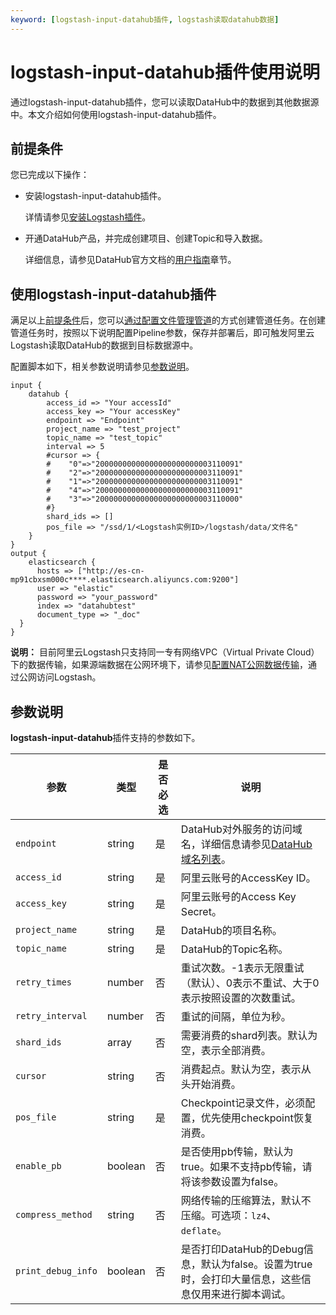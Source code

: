 ```yaml
---
keyword: [logstash-input-datahub插件, logstash读取datahub数据]
---
```


# logstash-input-datahub插件使用说明

通过logstash-input-datahub插件，您可以读取DataHub中的数据到其他数据源中。本文介绍如何使用logstash-input-datahub插件。

## 前提条件

您已完成以下操作：

-   安装logstash-input-datahub插件。

    详情请参见[安装Logstash插件](/cn.zh-CN/Logstash/插件配置/安装Logstash插件.md)。

-   开通DataHub产品，并完成创建项目、创建Topic和导入数据。

    详细信息，请参见DataHub官方文档的[用户指南](https://help.aliyun.com/document_detail/158788.html?spm=a2c4g.11186623.3.3.defb160bb0Qbv8)章节。


## 使用logstash-input-datahub插件

满足以上[前提条件](#section_1zh_hzl_7sh)后，您可以[通过配置文件管理管道](/cn.zh-CN/Logstash/管道任务管理/通过配置文件管理管道.md)的方式创建管道任务。在创建管道任务时，按照以下说明配置Pipeline参数，保存并部署后，即可触发阿里云Logstash读取DataHub的数据到目标数据源中。

配置脚本如下，相关参数说明请参见[参数说明](#section_ihp_ccv_ux0)。

```
input {
    datahub {
        access_id => "Your accessId"
        access_key => "Your accessKey"
        endpoint => "Endpoint"
        project_name => "test_project"
        topic_name => "test_topic"
        interval => 5
        #cursor => {
        #    "0"=>"20000000000000000000000003110091"
        #    "2"=>"20000000000000000000000003110091"
        #    "1"=>"20000000000000000000000003110091"
        #    "4"=>"20000000000000000000000003110091"
        #    "3"=>"20000000000000000000000003110000"
        #}
        shard_ids => []
        pos_file => "/ssd/1/<Logstash实例ID>/logstash/data/文件名"
    }
}
output {
    elasticsearch {
      hosts => ["http://es-cn-mp91cbxsm000c****.elasticsearch.aliyuncs.com:9200"]
      user => "elastic"
      password => "your_password"
      index => "datahubtest"
      document_type => "_doc"
  }
}
```

**说明：** 目前阿里云Logstash只支持同一专有网络VPC（Virtual Private Cloud）下的数据传输，如果源端数据在公网环境下，请参见[配置NAT公网数据传输](/cn.zh-CN/Logstash/网络与安全/配置NAT公网数据传输.md)，通过公网访问Logstash。

## 参数说明

**logstash-input-datahub**插件支持的参数如下。

|参数|类型|是否必选|说明|
|--|--|----|--|
|`endpoint`|string|是|DataHub对外服务的访问域名，详细信息请参见[DataHub域名列表](https://help.aliyun.com/document_detail/158778.html)。|
|`access_id`|string|是|阿里云账号的AccessKey ID。|
|`access_key`|string|是|阿里云账号的Access Key Secret。|
|`project_name`|string|是|DataHub的项目名称。|
|`topic_name`|string|是|DataHub的Topic名称。|
|`retry_times`|number|否|重试次数。-1表示无限重试（默认）、0表示不重试、大于0表示按照设置的次数重试。|
|`retry_interval`|number|否|重试的间隔，单位为秒。|
|`shard_ids`|array|否|需要消费的shard列表。默认为空，表示全部消费。|
|`cursor`|string|否|消费起点。默认为空，表示从头开始消费。|
|`pos_file`|string|是|Checkpoint记录文件，必须配置，优先使用checkpoint恢复消费。|
|`enable_pb`|boolean|否|是否使用pb传输，默认为true。如果不支持pb传输，请将该参数设置为false。|
|`compress_method`|string|否|网络传输的压缩算法，默认不压缩。可选项：`lz4`、`deflate`。|
|`print_debug_info`|boolean|否|是否打印DataHub的Debug信息，默认为false。设置为true时，会打印大量信息，这些信息仅用来进行脚本调试。|


